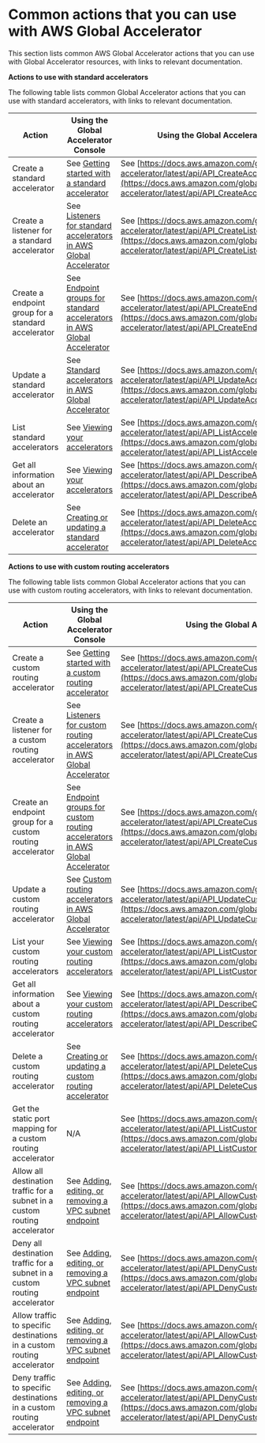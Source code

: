 # Common actions that you can use with AWS Global Accelerator<a name="global-accelerator-actions"></a>

This section lists common AWS Global Accelerator actions that you can use with Global Accelerator resources, with links to relevant documentation\.

**Actions to use with standard accelerators**

The following table lists common Global Accelerator actions that you can use with standard accelerators, with links to relevant documentation\.


| Action | Using the Global Accelerator Console | Using the Global Accelerator API | 
| --- | --- | --- | 
| Create a standard accelerator | See [ Getting started with a standard accelerator](getting-started.md#getting-started-standard) | See [https://docs.aws.amazon.com/global-accelerator/latest/api/API_CreateAccelerator.html](https://docs.aws.amazon.com/global-accelerator/latest/api/API_CreateAccelerator.html) | 
| Create a listener for a standard accelerator | See [Listeners for standard accelerators in AWS Global Accelerator](about-listeners.md) | See [https://docs.aws.amazon.com/global-accelerator/latest/api/API_CreateListener.html](https://docs.aws.amazon.com/global-accelerator/latest/api/API_CreateListener.html) | 
| Create a endpoint group for a standard accelerator | See [Endpoint groups for standard accelerators in AWS Global Accelerator](about-endpoint-groups.md) | See [https://docs.aws.amazon.com/global-accelerator/latest/api/API_CreateEndpointGroup.html](https://docs.aws.amazon.com/global-accelerator/latest/api/API_CreateEndpointGroup.html) | 
| Update a standard accelerator | See [Standard accelerators in AWS Global Accelerator](about-accelerators.md) |  See [https://docs.aws.amazon.com/global-accelerator/latest/api/API_UpdateAccelerator.html](https://docs.aws.amazon.com/global-accelerator/latest/api/API_UpdateAccelerator.html)  | 
| List standard accelerators | See [Viewing your accelerators](about-accelerators.viewing.md) | See [https://docs.aws.amazon.com/global-accelerator/latest/api/API_ListAccelerators.html](https://docs.aws.amazon.com/global-accelerator/latest/api/API_ListAccelerators.html)  | 
| Get all information about an accelerator | See [Viewing your accelerators](about-accelerators.viewing.md) |  See [https://docs.aws.amazon.com/global-accelerator/latest/api/API_DescribeAccelerator.html](https://docs.aws.amazon.com/global-accelerator/latest/api/API_DescribeAccelerator.html)  | 
| Delete an accelerator | See [ Creating or updating a standard accelerator](about-accelerators.creating-editing.md) | See [https://docs.aws.amazon.com/global-accelerator/latest/api/API_DeleteAccelerator.html](https://docs.aws.amazon.com/global-accelerator/latest/api/API_DeleteAccelerator.html) | 

**Actions to use with custom routing accelerators**

The following table lists common Global Accelerator actions that you can use with custom routing accelerators, with links to relevant documentation\.


| Action | Using the Global Accelerator Console | Using the Global Accelerator API | 
| --- | --- | --- | 
| Create a custom routing accelerator | See [ Getting started with a custom routing accelerator](getting-started.md#getting-started-custom-routing) |  See [https://docs.aws.amazon.com/global-accelerator/latest/api/API_CreateCustomRoutingAccelerator.html](https://docs.aws.amazon.com/global-accelerator/latest/api/API_CreateCustomRoutingAccelerator.html)  | 
| Create a listener for a custom routing accelerator | See [Listeners for custom routing accelerators in AWS Global Accelerator](about-custom-routing-listeners.md) | See [https://docs.aws.amazon.com/global-accelerator/latest/api/API_CreateCustomRoutingListener.html](https://docs.aws.amazon.com/global-accelerator/latest/api/API_CreateCustomRoutingListener.html) | 
| Create an endpoint group for a custom routing accelerator | See [Endpoint groups for custom routing accelerators in AWS Global Accelerator](about-custom-routing-endpoint-groups.md) | See [https://docs.aws.amazon.com/global-accelerator/latest/api/API_CreateCustomRoutingEndpointGroup.html](https://docs.aws.amazon.com/global-accelerator/latest/api/API_CreateCustomRoutingEndpointGroup.html) | 
| Update a custom routing accelerator | See [Custom routing accelerators in AWS Global Accelerator](about-custom-routing-accelerators.md) |  See [https://docs.aws.amazon.com/global-accelerator/latest/api/API_UpdateCustomRoutingAccelerator.html](https://docs.aws.amazon.com/global-accelerator/latest/api/API_UpdateCustomRoutingAccelerator.html)  | 
| List your custom routing accelerators | See [ Viewing your custom routing accelerators](about-custom-routing-accelerators.md#about-custom-routing-accelerators.viewing) | See [https://docs.aws.amazon.com/global-accelerator/latest/api/API_ListCustomRoutingAccelerators.html](https://docs.aws.amazon.com/global-accelerator/latest/api/API_ListCustomRoutingAccelerators.html)  | 
| Get all information about a custom routing accelerator | See [ Viewing your custom routing accelerators](about-custom-routing-accelerators.md#about-custom-routing-accelerators.viewing) | See [https://docs.aws.amazon.com/global-accelerator/latest/api/API_DescribeCustomRoutingAccelerator.html](https://docs.aws.amazon.com/global-accelerator/latest/api/API_DescribeCustomRoutingAccelerator.html)  | 
| Delete a custom routing accelerator | See [ Creating or updating a custom routing accelerator](about-custom-routing-accelerators.md#about-custom-routing-accelerators.creating-editing) | See [https://docs.aws.amazon.com/global-accelerator/latest/api/API_DeleteCustomRoutingAccelerator.html](https://docs.aws.amazon.com/global-accelerator/latest/api/API_DeleteCustomRoutingAccelerator.html) | 
| Get the static port mapping for a custom routing accelerator | N/A | See [https://docs.aws.amazon.com/global-accelerator/latest/api/API_ListCustomRoutingPortMappings.html](https://docs.aws.amazon.com/global-accelerator/latest/api/API_ListCustomRoutingPortMappings.html) | 
| Allow all destination traffic for a subnet in a custom routing accelerator | See [ Adding, editing, or removing a VPC subnet endpoint](about-custom-routing-endpoints.md#about-custom-routing-endpoints-adding-endpoints) | See [https://docs.aws.amazon.com/global-accelerator/latest/api/API_AllowCustomRoutingTraffic.html](https://docs.aws.amazon.com/global-accelerator/latest/api/API_AllowCustomRoutingTraffic.html) | 
| Deny all destination traffic for a subnet in a custom routing accelerator | See [ Adding, editing, or removing a VPC subnet endpoint](about-custom-routing-endpoints.md#about-custom-routing-endpoints-adding-endpoints) | See [https://docs.aws.amazon.com/global-accelerator/latest/api/API_DenyCustomRoutingTraffic.html](https://docs.aws.amazon.com/global-accelerator/latest/api/API_DenyCustomRoutingTraffic.html) | 
| Allow traffic to specific destinations in a custom routing accelerator | See [ Adding, editing, or removing a VPC subnet endpoint](about-custom-routing-endpoints.md#about-custom-routing-endpoints-adding-endpoints) | See [https://docs.aws.amazon.com/global-accelerator/latest/api/API_AllowCustomRoutingTraffic.html](https://docs.aws.amazon.com/global-accelerator/latest/api/API_AllowCustomRoutingTraffic.html) | 
| Deny traffic to specific destinations in a custom routing accelerator | See [ Adding, editing, or removing a VPC subnet endpoint](about-custom-routing-endpoints.md#about-custom-routing-endpoints-adding-endpoints) | See [https://docs.aws.amazon.com/global-accelerator/latest/api/API_DenyCustomRoutingTraffic.html](https://docs.aws.amazon.com/global-accelerator/latest/api/API_DenyCustomRoutingTraffic.html) | 